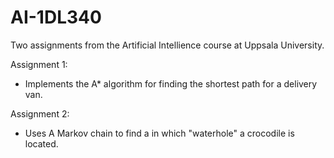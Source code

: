 # AI-1DL340

Two assignments from the Artificial Intellience course at Uppsala University. 

Assignment 1:
- Implements the A* algorithm for finding the shortest path for a delivery van.

Assignment 2:
- Uses A Markov chain to find a in which "waterhole" a crocodile is located.
